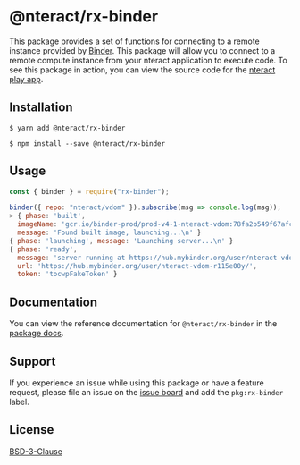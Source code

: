 # @nteract/rx-binder

This package provides a set of functions for connecting to a remote instance provided by [Binder](https://mybinder.org/). This package will allow you to connect to a remote compute instance from your nteract application to execute code. To see this package in action, you can view the source code for the [nteract play app](https://github.com/nteract/nteract/tree/master/applications/play).

## Installation

```
$ yarn add @nteract/rx-binder
```

```
$ npm install --save @nteract/rx-binder
```

## Usage

```javascript
const { binder } = require("rx-binder");

binder({ repo: "nteract/vdom" }).subscribe(msg => console.log(msg));
> { phase: 'built',
  imageName: 'gcr.io/binder-prod/prod-v4-1-nteract-vdom:78fa2b549f67afc3525543b0bccfb08a9e06b006',
  message: 'Found built image, launching...\n' }
{ phase: 'launching', message: 'Launching server...\n' }
{ phase: 'ready',
  message: 'server running at https://hub.mybinder.org/user/nteract-vdom-r115e00y/\n',
  url: 'https://hub.mybinder.org/user/nteract-vdom-r115e00y/',
  token: 'tocwpFakeToken' }
```

## Documentation

You can view the reference documentation for `@nteract/rx-binder` in the [package docs](https://packages.nteract.io/modules/rx-binder).

## Support

If you experience an issue while using this package or have a feature request, please file an issue on the [issue board](https://github.com/nteract/nteract/issues/new/choose) and add the `pkg:rx-binder` label.

## License

[BSD-3-Clause](https://choosealicense.com/licenses/bsd-3-clause/)
